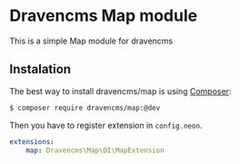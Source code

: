 # Dravencms Map module

This is a simple Map module for dravencms

## Instalation

The best way to install dravencms/map is using  [Composer](http://getcomposer.org/):


```sh
$ composer require dravencms/map:@dev
```

Then you have to register extension in `config.neon`.

```yaml
extensions:
	map: Dravencms\Map\DI\MapExtension
```
